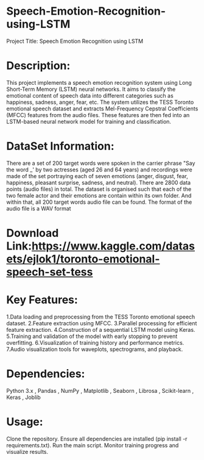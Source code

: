 # Speech-Emotion-Recognition-using-LSTM
Project Title: Speech Emotion Recognition using LSTM

# Description:
This project implements a speech emotion recognition system using Long Short-Term Memory (LSTM) neural networks. It aims to classify the emotional content of speech data into different categories such as happiness, sadness, anger, fear, etc. The system utilizes the TESS Toronto emotional speech dataset and extracts Mel-Frequency Cepstral Coefficients (MFCC) features from the audio files. These features are then fed into an LSTM-based neural network model for training and classification.

# DataSet Information:
There are a set of 200 target words were spoken in the carrier phrase "Say the word _' by two actresses (aged 26 and 64 years) and recordings were made of the set portraying each of seven emotions (anger, disgust, fear, happiness, pleasant surprise, sadness, and neutral). There are 2800 data points (audio files) in total.
The dataset is organised such that each of the two female actor and their emotions are contain within its own folder. And within that, all 200 target words audio file can be found. The format of the audio file is a WAV format
# Download Link:https://www.kaggle.com/datasets/ejlok1/toronto-emotional-speech-set-tess

# Key Features:
1.Data loading and preprocessing from the TESS Toronto emotional speech dataset.
2.Feature extraction using MFCC.
3.Parallel processing for efficient feature extraction.
4.Construction of a sequential LSTM model using Keras.
5.Training and validation of the model with early stopping to prevent overfitting.
6.Visualization of training history and performance metrics.
7.Audio visualization tools for waveplots, spectrograms, and playback.

# Dependencies:
Python 3.x ,
Pandas ,
NumPy ,
Matplotlib ,
Seaborn ,
Librosa ,
Scikit-learn ,
Keras ,
Joblib

# Usage:
Clone the repository.
Ensure all dependencies are installed (pip install -r requirements.txt).
Run the main script.
Monitor training progress and visualize results.

